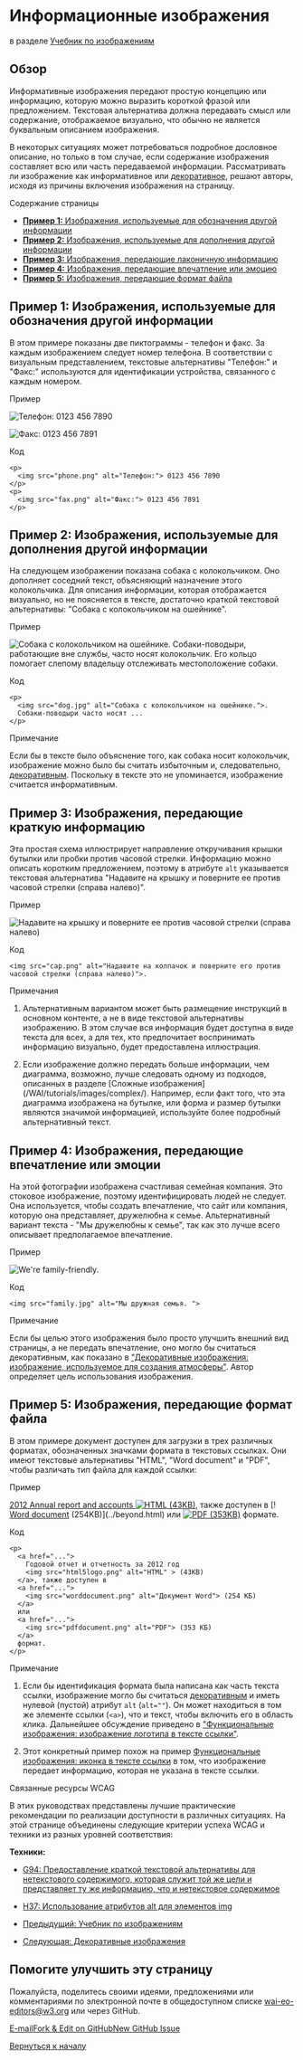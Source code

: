 Информационные изображения
==================

в разделе [Учебник по изображениям](/WAI/tutorials/images/)

Обзор
--------

Информативные изображения передают простую концепцию или информацию, которую можно выразить короткой фразой или предложением. Текстовая альтернатива должна передавать смысл или содержание, отображаемое визуально, что обычно не является буквальным описанием изображения.

В некоторых ситуациях может потребоваться подробное дословное описание, но только в том случае, если содержание изображения составляет всю или часть передаваемой информации. Рассматривать ли изображение как информативное или [декоративное](/WAI/tutorials/images/decorative/), решают авторы, исходя из причины включения изображения на страницу.

Содержание страницы

* [**Пример 1:** Изображения, используемые для обозначения другой информации](#example-1-images-used-to-label-other-information)
* [**Пример 2:** Изображения, используемые для дополнения другой информации](#example-2-images-used-to-supplement-other-information)
* [**Пример 3:** Изображения, передающие лаконичную информацию](#example-3-images-conveying-succinct-information)
* [**Пример 4:** Изображения, передающие впечатление или эмоцию](#example-4-images-conveying-an-impression-or-emotion)
* [**Пример 5:** Изображения, передающие формат файла](#example-5-images-conveying-file-format)

**Пример 1:** Изображения, используемые для обозначения другой информации
-----------------------------------------------------

В этом примере показаны две пиктограммы - телефон и факс. За каждым изображением следует номер телефона. В соответствии с визуальным представлением, текстовые альтернативы "Телефон:" и "Факс:" используются для идентификации устройства, связанного с каждым номером.

Пример

![Телефон:](images/phone.png) 0123 456 7890

![Факс:](images/fax.png) 0123 456 7891

Код

    <p>
      <img src="phone.png" alt="Телефон:"> 0123 456 7890
    </p>
    <p>
      <img src="fax.png" alt="Факс:"> 0123 456 7891
    </p>


**Пример 2:** Изображения, используемые для дополнения другой информации
----------------------------------------------------------

На следующем изображении показана собака с колокольчиком. Оно дополняет соседний текст, объясняющий назначение этого колокольчика. Для описания информации, которая отображается визуально, но не поясняется в тексте, достаточно краткой текстовой альтернативы: "Собака с колокольчиком на ошейнике".

Пример

![Собака с колокольчиком на ошейнике.](images/dog.jpg) Собаки-поводыри, работающие вне службы, часто носят колокольчик. Его кольцо помогает слепому владельцу отслеживать местоположение собаки.

Код

    <p>
      <img src="dog.jpg" alt="Собака с колокольчиком на ошейнике.">.
      Собаки-поводыри часто носят ...
    </p>


Примечание

Если бы в тексте было объяснение того, как собака носит колокольчик, изображение можно было бы считать избыточным и, следовательно, [декоративным](/WAI/tutorials/images/decorative/). Поскольку в тексте это не упоминается, изображение считается информативным.

**Пример 3:** Изображения, передающие краткую информацию
----------------------------------------------------

Эта простая схема иллюстрирует направление откручивания крышки бутылки или пробки против часовой стрелки. Информацию можно описать коротким предложением, поэтому в атрибуте `alt` указывается текстовая альтернатива "Надавите на крышку и поверните ее против часовой стрелки (справа налево)".

Пример

![Надавите на крышку и поверните ее против часовой стрелки (справа налево)](images/counter-clockwise.jpg)

Код

    <img src="cap.png" alt="Надавите на колпачок и поверните его против часовой стрелки (справа налево)">.


Примечания

1.  Альтернативным вариантом может быть размещение инструкций в основном контенте, а не в виде текстовой альтернативы изображению. В этом случае вся информация будет доступна в виде текста для всех, а для тех, кто предпочитает воспринимать информацию визуально, будет предоставлена иллюстрация.

2.  Если изображение должно передать больше информации, чем диаграмма, возможно, лучше следовать одному из подходов, описанных в разделе [Сложные изображения] (/WAI/tutorials/images/complex/). Например, если факт того, что эта диаграмма изображена на бутылке, или форма и размер бутылки являются значимой информацией, используйте более подробный альтернативный текст.


**Пример 4:** Изображения, передающие впечатление или эмоции
--------------------------------------------------------

На этой фотографии изображена счастливая семейная компания. Это стоковое изображение, поэтому идентифицировать людей не следует. Она используется, чтобы создать впечатление, что сайт или компания, которую она представляет, дружелюбна к семье. Альтернативный вариант текста - "Мы дружелюбны к семье", так как это лучше всего описывает предполагаемое впечатление.

Пример

![We're family-friendly.](images/family.jpg)

Код

    <img src="family.jpg" alt="Мы дружная семья. ">


Примечание

Если бы целью этого изображения было просто улучшить внешний вид страницы, а не передать впечатление, оно могло бы считаться декоративным, как показано в ["Декоративные изображения: изображение, используемое для создания атмосферы"](/WAI/tutorials/images/decorative/#image-used-for-ambiance-eye-candy). Автор определяет цель использования изображения.

**Пример 5:** Изображения, передающие формат файла
-------------------------------------------

В этом примере документ доступен для загрузки в трех различных форматах, обозначенных значками формата в текстовых ссылках. Они имеют текстовые альтернативы "HTML", "Word document" и "PDF", чтобы различать тип файла для каждой ссылки:

Пример

[2012 Annual report and accounts ![HTML](images/html5logo.png) (43KB)](../beyond.html), также доступен в [! [Word document](images/worddocument.png) (254KB)](../beyond.html) или [![PDF](images/pdfdocument.png) (353KB)](../beyond.html) формате.

Код

    <p>
      <a href="...">
        Годовой отчет и отчетность за 2012 год
        <img src="html5logo.png" alt="HTML" > (43KB)
      </a>, также доступен в
      <a href="...">
        <img src="worddocument.png" alt="Документ Word"> (254 КБ)
      </a>
      или
      <a href="...">
        <img src="pdfdocument.png" alt="PDF"> (353 КБ)
      </a>
      формат.
    </p>


Примечание

1.  Если бы идентификация формата была написана как часть текста ссылки, изображение могло бы считаться [декоративным](/WAI/tutorials/images/decorative/) и иметь нулевой (пустой) атрибут `alt` (`alt=""`). Он может находиться в том же элементе ссылки (`<a>`), что и текст, чтобы включить его в область клика. Дальнейшее обсуждение приведено в ["Функциональные изображения: изображение логотипа в тексте ссылки"](/WAI/tutorials/images/functional/#logo-image-within-link-text).

2.  Этот конкретный пример похож на пример [Функциональные изображения: иконка в тексте ссылки](/WAI/tutorials/images/functional/#icon-image-conveying-information-within-link-text) в том, что изображение передает информацию, которая не указана в тексте ссылки.


Связанные ресурсы WCAG

В этих руководствах представлены лучшие практические рекомендации по реализации доступности в различных ситуациях. На этой странице объединены следующие критерии успеха WCAG и техники из разных уровней соответствия:

**Техники:**

* [G94: Предоставление краткой текстовой альтернативы для нетекстового содержимого, которая служит той же цели и представляет ту же информацию, что и нетекстовое содержимое](https://www.w3.org/TR/WCAG20-TECHS/G94)
* [H37: Использование атрибутов alt для элементов img](https://www.w3.org/TR/WCAG20-TECHS/H37)

* [Предыдущий: Учебник по изображениям](/WAI/tutorials/images/)
* [Следующая: Декоративные изображения](/WAI/tutorials/images/decorative/)

Помогите улучшить эту страницу
----------------------

Пожалуйста, поделитесь своими идеями, предложениями или комментариями по электронной почте в общедоступном списке [wai-eo-editors@w3.org](mailto:wai-eo-editors@w3.org?subject=%5Ben%5D%20Informative%20Images&body=%5Bput%20comment%20here...%5D%0A%0A) или через GitHub.

[E-mail](mailto:wai-eo-editors@w3.org?subject=%5Ben%5D%20Informative%20Images&body=%5Bput%20comment%20here...%5D%0A%0A)[Fork & Edit on GitHub](https://github.com/w3c/wai-tutorials/edit/master-2.0/content/images/informative.md)[New GitHub Issue](https://github.com/w3c/wai-tutorials/issues/new?template=content-issue.yml&wai-url=https://www.w3.org/WAI/tutorials/images/informative/)

[Вернуться к началу](#top)
